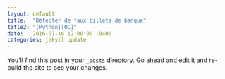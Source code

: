 ```yaml
---
layout: default
title:  "Détecter de faux billets de banque"
title2: "[Python][OC]"
date:   2016-07-16 12:00:00 -0400
categories: jekyll update
---
```

You’ll find this post in your `_posts` directory. Go ahead and edit it and re-build the site to see your changes.